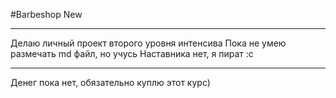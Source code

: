 #Barbeshop New
***
Делаю личный проект второго уровня интенсива
Пока не умею размечать md файл, но учусь
Наставника нет, я пират :c
***
Денег пока нет, обязательно куплю этот курс)
